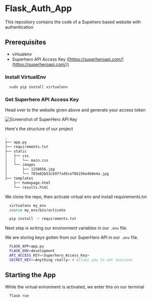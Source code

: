 # Flask_Auth_App
This repository contains the code of a Supehero based website with authentication

## Prerequisites
- virtualenv
- Superhero API Access Key ([https://superheroapi.com/](https://superheroapi.com/))

### Install VirtualEnv
```bash
  sudo pip install virtualenv
```
### Get Superhero API Access Key
Head over to the website given above  and generate  your access token

![Screenshot of SuperHero API Key](https://res.cloudinary.com/erenaspire7/image/upload/v1621935204/Screenshot_71_quy6fn.png)

Here's the structure of our project

```bash
.
├── app.py
├── requirements.txt
├── static
│   ├── css
│   │   └── main.css
│   └── images
│       ├── 1158056.jpg
│       └── 703e02b53cb97fa45cef8b156e4b0e4a.jpg
├── templates
    ├── homepage.html
    └── results.html
```

We clone the repo, then activate virtual env and install requirements.txt

```bash
  virtualenv my_env
  source my_env/bin/activate

  pip install -r requirements.txt
```

Next step is writing our environment variables in our `.env` file.

We are storing keys gotten from our SuperHero API in our `.env` file.

```bash
  FLASK_APP=app.py
  FLASK_ENV=development
  API_ACCESS_KEY=<Superhero_Access_Key>
  SECRET_KEY=<Anything really> # Allows you to set sessions
```

## Starting the App

While the virtual evironment is activated, we enter this on our terminal

```bash
  flask run
```

